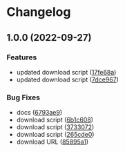 # Changelog

## 1.0.0 (2022-09-27)


### Features

* updated download script ([17fe68a](https://www.github.com/ngyewch/asdf-helper-plugin/commit/17fe68ae89d538e34a45bfbfe3d21e2212e84206))
* updated download script ([7dce967](https://www.github.com/ngyewch/asdf-helper-plugin/commit/7dce96766b2d032550032f2e77980cb5ad673d65))


### Bug Fixes

* docs ([6793ae9](https://www.github.com/ngyewch/asdf-helper-plugin/commit/6793ae9778e5f3f8a86ca75e2d81365adeecd0a2))
* download script ([6b1c608](https://www.github.com/ngyewch/asdf-helper-plugin/commit/6b1c60838280c5989fd85ecd49c34d21ef613d19))
* download script ([3733072](https://www.github.com/ngyewch/asdf-helper-plugin/commit/37330720392fb6e65e0e0209b53259ea7f7d2d59))
* download script ([265cde0](https://www.github.com/ngyewch/asdf-helper-plugin/commit/265cde075532d41d4f2f2180b90ec95a7aee5b19))
* download URL ([85895a1](https://www.github.com/ngyewch/asdf-helper-plugin/commit/85895a137009d22690037b2e346798893972fc38))
